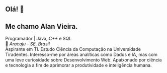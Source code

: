 ## Olá! 👋
## Me chamo Alan Vieira.
Programador | Java, C++ e SQL<br>
🚩 _Aracaju - SE, Brasil_<br>
Aspirante em TI. Estudo Ciência da Computação na Universidade Tiradentes. Interesso-me por áreas analíticas como Dados e IA, mas com uma leve curiosidade sobre Desenvolvimento Web. Apaixonado por ciência e tecnologia a fim de aprimorar a produtividade e inteligência humana.
